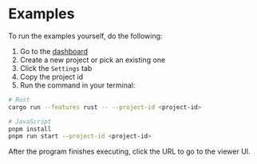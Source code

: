 # Examples

To run the examples yourself, do the following:

1. Go to the [dashboard](https://app.observation.tools/)
2. Create a new project or pick an existing one
3. Click the `Settings` tab
4. Copy the project id
5. Run the command in your terminal:

```bash
# Rust
cargo run --features rust -- --project-id <project-id>

# JavaScript
pnpm install
pnpm run start --project-id <project-id>
```

After the program finishes executing, click the URL to go to the viewer UI.
